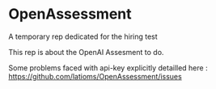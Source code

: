 # OpenAssessment
A temporary rep dedicated for the hiring test

This rep is about the OpenAI Assesment to do.

Some problems faced with api-key explicitly detailled here : https://github.com/latioms/OpenAssessment/issues
